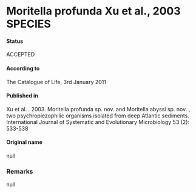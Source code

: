 Moritella profunda Xu et al., 2003 SPECIES
=======

#### Status
ACCEPTED

#### According to
The Catalogue of Life, 3rd January 2011

#### Published in
Xu et al. . 2003. Moritella profunda sp. nov. and Moritella abyssi sp. nov. , two psychropiezophilic organisms isolated from deep Atlantic sediments. International Journal of Systematic and Evolutionary Microbiology 53 (2): 533-538

#### Original name
null

### Remarks
null